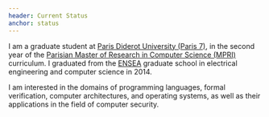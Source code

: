 ```yaml
---
header: Current Status
anchor: status
---
```


I am a graduate student at
[Paris Diderot University (Paris 7)](http://www.univ-paris-diderot.fr/),
in the second year of the
[Parisian Master of Research in Computer Science (MPRI)](https://wikimpri.dptinfo.ens-cachan.fr/)
curriculum. I graduated from the
[ENSEA](http://www.ensea.fr/)
graduate school in electrical engineering and computer science
in 2014.

I am interested in the domains of programming languages, formal
verification, computer architectures, and operating systems, as well
as their applications in the field of computer security.
